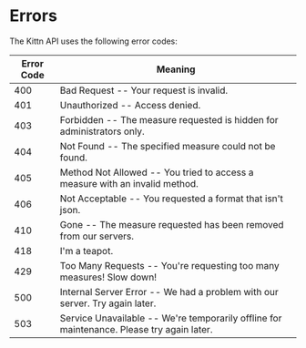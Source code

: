 # Errors

The Kittn API uses the following error codes:


Error Code | Meaning
---------- | -------
400 | Bad Request -- Your request is invalid.
401 | Unauthorized -- Access denied.
403 | Forbidden -- The measure requested is hidden for administrators only.
404 | Not Found -- The specified measure could not be found.
405 | Method Not Allowed -- You tried to access a measure with an invalid method.
406 | Not Acceptable -- You requested a format that isn't json.
410 | Gone -- The measure requested has been removed from our servers.
418 | I'm a teapot.
429 | Too Many Requests -- You're requesting too many measures! Slow down!
500 | Internal Server Error -- We had a problem with our server. Try again later.
503 | Service Unavailable -- We're temporarily offline for maintenance. Please try again later.
